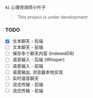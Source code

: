 `AI` 心理咨询师小叶子

> This project is under development

### TODO
- [x] 文本聊天 - 后端
- [ ] 文本聊天 - 前端
- [ ] 保存多个聊天内容 (IndexedDB)
- [ ] 语音输入 - 后端 (Whisper)
- [ ] 语音输入 - 前端
- [ ] 语音输出, 浏览器本地实现
- [ ] 实时语音聊天
- [ ] 流式传输 - 后端
- [ ] 流式传输 - 前端
